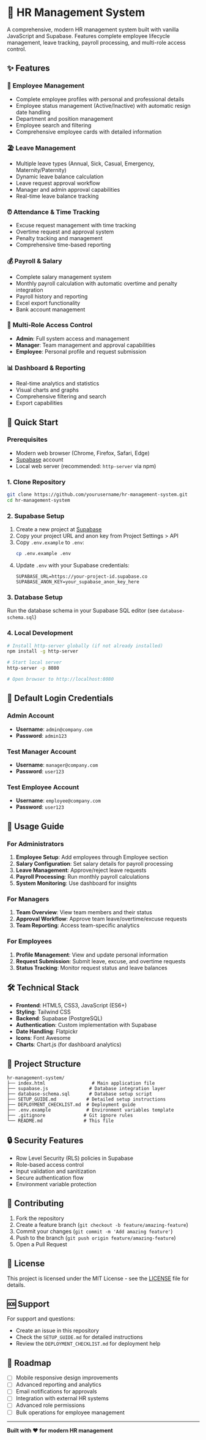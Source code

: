# 🏢 HR Management System

A comprehensive, modern HR management system built with vanilla JavaScript and Supabase. Features complete employee lifecycle management, leave tracking, payroll processing, and multi-role access control.

## ✨ Features

### 👥 **Employee Management**
- Complete employee profiles with personal and professional details
- Employee status management (Active/Inactive) with automatic resign date handling
- Department and position management
- Employee search and filtering
- Comprehensive employee cards with detailed information

### 🏖️ **Leave Management**
- Multiple leave types (Annual, Sick, Casual, Emergency, Maternity/Paternity)
- Dynamic leave balance calculation
- Leave request approval workflow
- Manager and admin approval capabilities
- Real-time leave balance tracking

### ⏰ **Attendance & Time Tracking**
- Excuse request management with time tracking
- Overtime request and approval system
- Penalty tracking and management
- Comprehensive time-based reporting

### 💰 **Payroll & Salary**
- Complete salary management system
- Monthly payroll calculation with automatic overtime and penalty integration
- Payroll history and reporting
- Excel export functionality
- Bank account management

### 🔐 **Multi-Role Access Control**
- **Admin**: Full system access and management
- **Manager**: Team management and approval capabilities  
- **Employee**: Personal profile and request submission

### 📊 **Dashboard & Reporting**
- Real-time analytics and statistics
- Visual charts and graphs
- Comprehensive filtering and search
- Export capabilities

## 🚀 Quick Start

### Prerequisites
- Modern web browser (Chrome, Firefox, Safari, Edge)
- [Supabase](https://supabase.com) account
- Local web server (recommended: `http-server` via npm)

### 1. Clone Repository
```bash
git clone https://github.com/yourusername/hr-management-system.git
cd hr-management-system
```

### 2. Supabase Setup
1. Create a new project at [Supabase](https://supabase.com)
2. Copy your project URL and anon key from Project Settings > API
3. Copy `.env.example` to `.env`:
   ```bash
   cp .env.example .env
   ```
4. Update `.env` with your Supabase credentials:
   ```env
   SUPABASE_URL=https://your-project-id.supabase.co
   SUPABASE_ANON_KEY=your_supabase_anon_key_here
   ```

### 3. Database Setup
Run the database schema in your Supabase SQL editor (see `database-schema.sql`)

### 4. Local Development
```bash
# Install http-server globally (if not already installed)
npm install -g http-server

# Start local server
http-server -p 8080

# Open browser to http://localhost:8080
```

## 🔑 Default Login Credentials

### Admin Account
- **Username**: `admin@company.com`
- **Password**: `admin123`

### Test Manager Account  
- **Username**: `manager@company.com`
- **Password**: `user123`

### Test Employee Account
- **Username**: `employee@company.com` 
- **Password**: `user123`

## 📖 Usage Guide

### For Administrators
1. **Employee Setup**: Add employees through Employee section
2. **Salary Configuration**: Set salary details for payroll processing
3. **Leave Management**: Approve/reject leave requests
4. **Payroll Processing**: Run monthly payroll calculations
5. **System Monitoring**: Use dashboard for insights

### For Managers
1. **Team Overview**: View team members and their status
2. **Approval Workflow**: Approve team leave/overtime/excuse requests
3. **Team Reporting**: Access team-specific analytics

### For Employees
1. **Profile Management**: View and update personal information
2. **Request Submission**: Submit leave, excuse, and overtime requests
3. **Status Tracking**: Monitor request status and leave balances

## 🛠️ Technical Stack

- **Frontend**: HTML5, CSS3, JavaScript (ES6+)
- **Styling**: Tailwind CSS
- **Backend**: Supabase (PostgreSQL)
- **Authentication**: Custom implementation with Supabase
- **Date Handling**: Flatpickr
- **Icons**: Font Awesome
- **Charts**: Chart.js (for dashboard analytics)

## 📁 Project Structure

```
hr-management-system/
├── index.html                 # Main application file
├── supabase.js               # Database integration layer
├── database-schema.sql       # Database setup script
├── SETUP_GUIDE.md           # Detailed setup instructions
├── DEPLOYMENT_CHECKLIST.md  # Deployment guide
├── .env.example             # Environment variables template
├── .gitignore              # Git ignore rules
└── README.md               # This file
```

## 🔒 Security Features

- Row Level Security (RLS) policies in Supabase
- Role-based access control
- Input validation and sanitization
- Secure authentication flow
- Environment variable protection

## 🤝 Contributing

1. Fork the repository
2. Create a feature branch (`git checkout -b feature/amazing-feature`)
3. Commit your changes (`git commit -m 'Add amazing feature'`)
4. Push to the branch (`git push origin feature/amazing-feature`)
5. Open a Pull Request

## 📝 License

This project is licensed under the MIT License - see the [LICENSE](LICENSE) file for details.

## 🆘 Support

For support and questions:
- Create an issue in this repository
- Check the `SETUP_GUIDE.md` for detailed instructions
- Review the `DEPLOYMENT_CHECKLIST.md` for deployment help

## 🎯 Roadmap

- [ ] Mobile responsive design improvements
- [ ] Advanced reporting and analytics
- [ ] Email notifications for approvals
- [ ] Integration with external HR systems
- [ ] Advanced role permissions
- [ ] Bulk operations for employee management

---

**Built with ❤️ for modern HR management**
